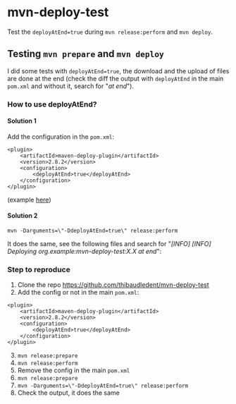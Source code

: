# mvn-deploy-test
Test the `deployAtEnd=true` during `mvn release:perform` and `mvn deploy`.

## Testing `mvn prepare` and `mvn deploy`

I did some tests with `deployAtEnd=true`, the download and the upload of files are done at the end (check the diff the output with `deployAtEnd` in the main `pom.xml` and without it, search for "_at end_").

### How to use deployAtEnd?

#### Solution 1
Add the configuration in the `pom.xml`:
```
<plugin>
    <artifactId>maven-deploy-plugin</artifactId>
    <version>2.8.2</version>
    <configuration>
        <deployAtEnd>true</deployAtEnd>
    </configuration>
</plugin>
```

(example [here](https://github.com/thibaudledent/mvn-deploy-test/commit/eceec95fbf97b168eb7c2ca41eacb72026d62a82#diff-600376dffeb79835ede4a0b285078036R46))

#### Solution 2

```mvn -Darguments=\"-DdeployAtEnd=true\" release:perform```

It does the same, see the following files and search for "_[INFO] [INFO] Deploying org.example:mvn-deploy-test:X.X *at end*_":


### Step to reproduce

1) Clone the repo https://github.com/thibaudledent/mvn-deploy-test
2) Add the config or not in the main `pom.xml`:
```
<plugin>
    <artifactId>maven-deploy-plugin</artifactId>
    <version>2.8.2</version>
    <configuration>
        <deployAtEnd>true</deployAtEnd>
    </configuration>
</plugin>
```
3) `mvn release:prepare`
4) `mvn release:perform`
5) Remove the config in the main `pom.xml`
6) `mvn release:prepare`
7) `mvn -Darguments=\"-DdeployAtEnd=true\" release:perform`
8) Check the output, it does the same

